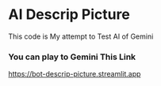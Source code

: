 # AI Descrip Picture
 This code is My attempt to Test AI of Gemini
### You can play to Gemini This Link
 https://bot-descrip-picture.streamlit.app
